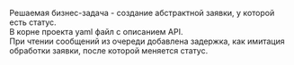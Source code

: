 
Решаемая бизнес-задача - создание абстрактной заявки, у которой есть статус.  
В корне проекта yaml файл с описанием API.  
При чтении сообщений из очереди добавлена задержка, как имитация обработки заявки, после которой меняется статус.  
